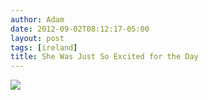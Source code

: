 ```yaml
---
author: Adam
date: 2012-09-02T08:12:17-05:00
layout: post
tags: [ireland]
title: She Was Just So Excited for the Day
---
```


![](/media/m9q8dnOYyK1qga9s2o1_1280.jpg)
